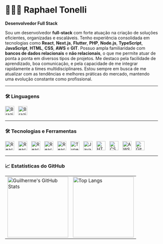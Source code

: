 # 👨🏻‍💻 Raphael Tonelli 

**Desenvolvedor Full Stack**

Sou um desenvolvedor **full-stack** com forte atuação na criação de soluções eficientes, organizadas e escaláveis. Tenho experiência consolidada em tecnologias como **React**, **Next.js**, **Flutter**, **PHP**, **Node.js**, **TypeScript**, **JavaScript**, **HTML**, **CSS**, **AWS** e **GIT**. Possuo ampla familiaridade com **bancos de dados relacionais** e **não relacionais**, o que me permite atuar de ponta a ponta em diversos tipos de projetos. Me destaco pela facilidade de aprendizado, boa comunicação, e pela capacidade de me integrar rapidamente a times multidisciplinares. Estou sempre em busca de me atualizar com as tendências e melhores práticas do mercado, mantendo uma evolução constante como profissional.

---

### 🛠️ Linguagens

<img align="left" alt="Brazilian Flag" width="30px" style="padding-right: 10px;" src="https://upload.wikimedia.org/wikipedia/commons/0/05/Flag_of_Brazil.svg">
<img align="left" alt="Brazilian Flag" width="30px" style="padding-right: 10px;" src="https://png.vector.me/files/images/1/3/132500/united_states_clip_art.jpg">

<br/>
<br/>

---

### 🛠️ Tecnologias e Ferramentas

<img align="left" alt="React" width="30px" style="padding-right: 10px;" src="https://cdn.jsdelivr.net/gh/devicons/devicon@latest/icons/react/react-original.svg" />
<img align="left" alt="React" width="30px" style="padding-right: 10px;" src="https://cdn.jsdelivr.net/gh/devicons/devicon@latest/icons/nextjs/nextjs-original.svg" />
<img align="left" alt="React" width="30px" style="padding-right: 10px;" src="https://cdn.jsdelivr.net/gh/devicons/devicon@latest/icons/flutter/flutter-original.svg" />
<img align="left" alt="React" width="30px" style="padding-right: 10px;" src="https://cdn.jsdelivr.net/gh/devicons/devicon@latest/icons/php/php-original.svg" />
<img align="left" alt="React" width="30px" style="padding-right: 10px;" src="https://cdn.jsdelivr.net/gh/devicons/devicon@latest/icons/nodejs/nodejs-original.svg" />
<img align="left" alt="TypeScript" width="30px" style="padding-right: 10px;" src="https://cdn.jsdelivr.net/gh/devicons/devicon@latest/icons/typescript/typescript-original.svg" />
<img align="left" alt="JavaScript" width="30px" style="padding-right: 10px;" src="https://cdn.jsdelivr.net/gh/devicons/devicon@latest/icons/javascript/javascript-original.svg" />
<img align="left" alt="HTML5" width="30px" style="padding-right: 10px;" src="https://cdn.jsdelivr.net/gh/devicons/devicon@latest/icons/html5/html5-original.svg" />
<img align="left" alt="CSS3" width="30px" style="padding-right: 10px;" src="https://cdn.jsdelivr.net/gh/devicons/devicon@latest/icons/css3/css3-original.svg" />
<img align="left" alt="AWS" width="30px" style="padding-right: 10px;" src="https://cdn.jsdelivr.net/gh/devicons/devicon@latest/icons/amazonwebservices/amazonwebservices-original-wordmark.svg" />
<img align="left" alt="Git" width="30px" style="padding-right: 10px;" src="https://cdn.jsdelivr.net/gh/devicons/devicon@latest/icons/git/git-original.svg" />
<br/>
<br/>

---

### 📈 Estatísticas do GitHub

<table align="center">
  <tr>
    <td>
      <img alt="Guilherme's GitHub Stats" height="200" src="https://github-readme-stats.vercel.app/api?username=TonelliMG&show_icons=true&theme=tokyonight&include_all_commits=true&locale=pt-br" />
    </td>
    <td>
      <img alt="Top Langs" height="200" src="https://github-readme-stats.vercel.app/api/top-langs/?username=TonelliMG&theme=tokyonight&layout=compact&custom_title=Tecnologias&langs_count=9" />
    </td>
  </tr>
</table>
